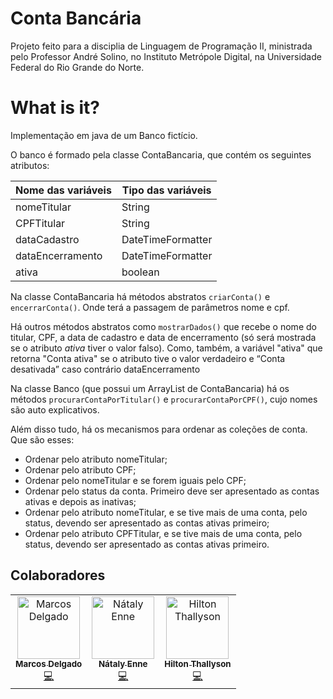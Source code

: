 # Conta Bancária
Projeto feito para a disciplia de Linguagem de Programação II, ministrada pelo Professor André Solino, no Instituto Metrópole Digital, na Universidade Federal do Rio Grande do Norte.

# What is it?
Implementação em java de um Banco fictício.

O banco é formado pela classe ContaBancaria, que contém os seguintes atributos:

| Nome das variáveis | Tipo das variáveis |  
|--------------------|--------------------|
| nomeTitular        |       String       |
| CPFTitular         |       String       |
| dataCadastro       |  DateTimeFormatter |
| dataEncerramento   |  DateTimeFormatter |
| ativa              |       boolean      |

Na classe ContaBancaria há métodos abstratos ``criarConta()`` e ``encerrarConta()``.  Onde terá a passagem de parâmetros nome e cpf.

Há outros métodos abstratos como ``mostrarDados()`` que recebe o nome do titular, CPF, a data de cadastro e data de encerramento (só será mostrada se o atributo _ativa_ tiver o valor falso). Como, também, a variável "ativa" que retorna "Conta ativa" se o atributo tive o valor verdadeiro e “Conta desativada” caso contrário dataEncerramento

Na classe Banco (que possui um ArrayList de ContaBancaria) há os métodos ``procurarContaPorTitular()`` e ``procurarContaPorCPF()``, cujo nomes são auto explicativos.

Além disso tudo, há os mecanismos para ordenar as coleções de conta. Que são esses:

  - Ordenar pelo atributo nomeTitular;
  - Ordenar pelo atributo CPF;
  - Ordenar pelo nomeTitular e se forem iguais pelo CPF;
  - Ordenar pelo status da conta. Primeiro deve ser apresentado as contas ativas e depois as inativas;
  - Ordenar pelo atributo nomeTitular, e se tive mais de uma conta, pelo status, devendo ser apresentado as contas ativas primeiro;
  - Ordenar pelo atributo CPFTitular, e se tive mais de uma conta, pelo status, devendo ser apresentado as contas ativas primeiro.
  
## Colaboradores
<table>
  <tr>
    <td align="center">
      <a href="https://github.com/marcosdelgado0408">
        <img src="https://avatars0.githubusercontent.com/u/44793167?s=400&v=4" width="100px;" alt="Marcos Delgado"/>
        <br />
        <sub><b>Marcos Delgado</b></sub>
      </a><br />
      <a href="https://github.com/nataly-enne/conta-bancaria/commits?author=marcosdelgado0408" title="Code">💻</a>
    </td>
    <td align="center">
      <a href="https://github.com/nataly-enne">
        <img src="https://avatars3.githubusercontent.com/u/26802307?s=400&v=4" width="100px;" alt="Nátaly Enne"/>
        <br />
        <sub><b>Nátaly Enne</b></sub>
      </a><br />
      <a href="https://github.com/nataly-enne/conta-bancaria/commits?author=nataly-enne" title="Code">💻</a>
    </td>
    <td align="center">
      <a href="https://github.com/HiltonThallyson">
        <img src="https://avatars1.githubusercontent.com/u/20178068?s=400&v=4" width="100px;" alt="Hilton Thallyson"/>
        <br />
        <sub><b>Hilton Thallyson</b></sub>
      </a><br />
      <a href="https://github.com/nataly-enne/conta-bancaria/commits?author=HiltonThallyson" title="Code">💻</a>
    </td>
  </tr>
</table>

